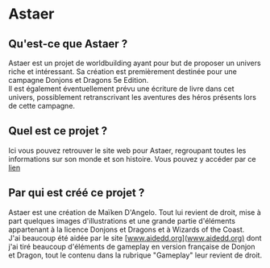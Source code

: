 # Astaer
## Qu'est-ce que Astaer ?
Astaer est un projet de worldbuilding ayant pour but de proposer un univers riche et intéressant. Sa création est premièrement destinée pour une campagne Donjons et Dragons 5e Edition.  
Il est également éventuellement prévu une écriture de livre dans cet univers, possiblement retranscrivant les aventures des héros présents lors de cette campagne.  

## Quel est ce projet ?
Ici vous pouvez retrouver le site web pour Astaer, regroupant toutes les informations sur son monde et son histoire. Vous pouvez y accéder par ce [lien](https://maikendangelo.github.io/Astaer-Website/)  

## Par qui est créé ce projet ?
Astaer est une création de Maïken D'Angelo. Tout lui revient de droit, mise à part quelques images d'illustrations et une grande partie d'éléments appartenant à la licence Donjons et Dragons et à Wizards of the Coast.  
J'ai beaucoup été aidée par le site [www.aidedd.org](www.aidedd.org) dont j'ai tiré beaucoup d'éléments de gameplay en version française de Donjon et Dragon, tout le contenu dans la rubrique "Gameplay" leur revient de droit.

